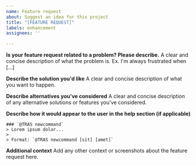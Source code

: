 ```yaml
---
name: Feature request
about: Suggest an idea for this project
title: "[FEATURE REQUEST]"
labels: enhancement
assignees: ''

---
```


**Is your feature request related to a problem? Please describe.**
A clear and concise description of what the problem is. Ex. I'm always frustrated when [...]

**Describe the solution you'd like**
A clear and concise description of what you want to happen.

**Describe alternatives you've considered**
A clear and concise description of any alternative solutions or features you've considered.

**Describe how it would appear to the user in the help section (if applicable)**
```
### `@TRAS newcommand`
> Lorem ipsum dolor...
> 
> Format: `@TRAS newcommand [sit] [amet]`
```

**Additional context**
Add any other context or screenshots about the feature request here.
